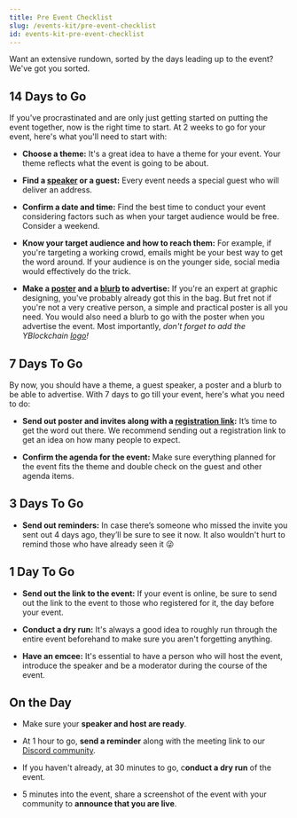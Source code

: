 ```yaml
---
title: Pre Event Checklist
slug: /events-kit/pre-event-checklist
id: events-kit-pre-event-checklist
---
```

Want an extensive rundown, sorted by the days leading up to the event? We've got you sorted. 

## 14 Days to Go
If you've procrastinated and are only just getting started on putting the event together, now is the right time to start. At 2 weeks to go for your event, here's what you'll need to start with: 

 - **Choose a theme:** It's a great idea to have a theme for your event. Your theme reflects what the event is going to be about. 

 - **Find a [speaker](https://yblockcha.in/#mentors) or a guest:** Every event needs a special guest who will deliver an address. 
 
 - **Confirm a date and time:** Find the best time to conduct your event considering factors such as when your target audience would be free. Consider a weekend. 

 - **Know your target audience and how to reach them:** For example, if you're targeting a working crowd, emails might be your best way to get the word around. If your audience is on the younger side, social media would effectively do the trick.

 - **Make a [poster](https://www.canva.com/design/DAET2jdeGT8/-UZ6ew1HpLZyxMdgleWkDg/view?utm_content=DAET2jdeGT8&utm_campaign=designshare&utm_medium=link&utm_source=sharebutton) and a [blurb](https://docs.google.com/document/d/1Q4lBzJVAgR2qdTpLFdZgnesL3e8ZsCDkgqyFi5zMwBo/edit?usp=sharing) to advertise:** If you're an expert at graphic designing, you've probably already got this in the bag. But fret not if you're not a very creative person, a simple and practical poster is all you need. You would also need a blurb to go with the poster when you advertise the event. Most importantly, *don't forget to add the YBlockchain [logo](https://drive.google.com/file/d/1RXT3TOqmZcfcnextgEXAVfUbXkYcgErM/view?usp=sharing)!*


## 7 Days To Go
By now, you should have a theme, a guest speaker, a poster and a blurb to be able to advertise. With 7 days to go till your event, here's what you need to do:

 - **Send out poster and invites along with a  [registration link](https://forms.gle/GyCDRYRaCbtGHtKq7):**  It’s time to get the word out there. We recommend sending out a registration link to get an idea on how many people to expect.

  
    
- **Confirm the agenda for the event:**  Make sure everything planned for the event fits the theme and double check on the guest and other agenda items.

## 3 Days To Go

 - **Send out reminders:** In case there’s someone who missed the invite you sent out 4 days ago, they’ll be sure to see it now. It also wouldn't hurt to remind those who have already seen it 😜

## 1 Day To Go

 - **Send out the link to the event:** If your event is online, be sure to send out the link to the event to those who registered for it, the day before your event. 
 
 - **Conduct a dry run:** It's always a good idea to roughly run through the entire event beforehand to make sure you aren't forgetting anything. 
 - **Have an emcee:** It's essential to have a person who will host the event, introduce the speaker and be a moderator during the course of the event. 

## On the Day
- Make sure your **speaker and host are ready**.

- At 1 hour to go, **send a reminder** along with the meeting link to our [Discord community](http://chat.yblockcha.in/).
-   If you haven't already, at 30 minutes to go, c**onduct a dry run** of the event.
-  5 minutes into the event, share a screenshot of the event with your community to **announce that you are live**.